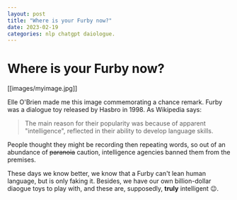```yaml
---
layout: post
title: "Where is your Furby now?"
date: 2023-02-19
categories: nlp chatgpt daiologue.
---
```


# Where is your Furby now?



[[images/myimage.jpg]]

Elle O'Brien made me this image commemorating a chance remark. Furby was a dialogue toy released by Hasbro in 1998. As Wikipedia says:


> The main reason for their popularity was because of apparent "intelligence", reflected in their ability to develop language skills.

People thought they might be recording then repeating words, so out of an abundance of ~~paranoia~~ caution, intelligence agencies banned them from the premises.

These days we know better, we know that a Furby can't lean human language, but is only faking it. Besides, we have our own billion-dollar diaogue toys to play with, and these are, supposedly, **truly** intelligent :wink:.

